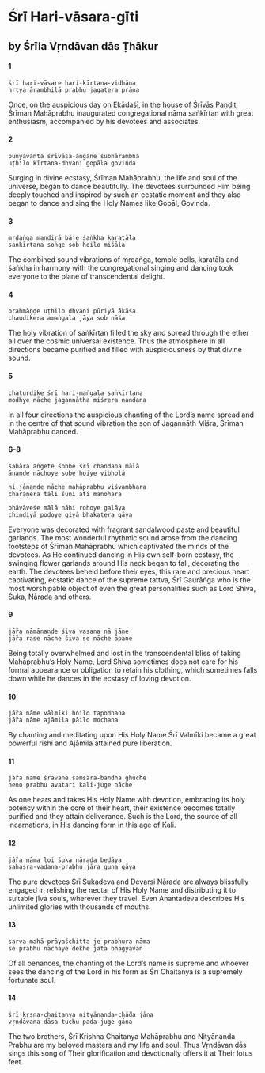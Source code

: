 # Śrī Hari-vāsara-gīti

## by Śrīla Vṛndāvan dās Ṭhākur

#### 1

    śrī hari-vāsare hari-kīrtana-vidhāna
    nṛtya ārambhilā prabhu jagatera prāṇa

Once, on the auspicious day on Ekādaśī, in the house of Śrīvās Paṇḍit, Śrīman Mahāprabhu inaugurated congregational nāma saṅkīrtan with great enthusiasm, accompanied by his devotees and associates.

#### 2

    puṇyavanta śrīvāsa-aṅgane śubhārambha
    uṭhilo kīrtana-dhvani gopāla govinda

Surging in divine ecstasy, Śrīman Mahāprabhu, the life and soul of the universe, began to dance beautifully. The devotees surrounded Him being deeply touched and inspired by such an ecstatic moment and they also began to dance and sing the Holy Names like Gopāl, Govinda.

#### 3

    mṛdaṅga mandirā bāje śaṅkha karatāla
    saṅkīrtana soṅge sob hoilo miśāla

The combined sound vibrations of mṛdaṅga, temple bells, karatāla and śaṅkha in harmony with the congregational singing and dancing took everyone to the plane of transcendental delight.

#### 4

    brahmāṇḍe uṭhilo dhvani pūriyā ākāśa
    chaudikera amaṅgala jāya sob nāśa

The holy vibration of saṅkīrtan filled the sky and spread through the ether all over the cosmic universal existence. Thus the atmosphere in all directions became purified and filled with auspiciousness by that divine sound.

#### 5

    chaturdike śrī hari-maṅgala saṅkīrtana
    modhye nāche jagannātha miśrera nandana

In all four directions the auspicious chanting of the Lord’s name spread and in the centre of that sound vibration the son of Jagannāth Miśra, Śrīman Mahāprabhu danced.

#### 6-8

    sabāra aṅgete śobhe śrī chandana mālā
    ānande nāchoye sobe hoiye vibholā

    ni jānande nāche mahāprabhu viśvambhara
    charaṇera tāli śuni ati manohara

    bhāvāveśe mālā nāhi rohoye galāya
    chiṇḍiyā poḍoye giyā bhakatera gāya

Everyone was decorated with fragrant sandalwood paste and beautiful garlands. The most wonderful rhythmic sound arose from the dancing footsteps of Śrīman Mahāprabhu which captivated the minds of the devotees. As He continued dancing in His own self-born ecstasy, the swinging flower garlands around His neck began to fall, decorating the earth. The devotees beheld before their eyes, this rare and precious heart captivating, ecstatic dance of the supreme tattva, Śrī Gaurāṅga who is the most worshipable object of even the great personalities such as Lord Shiva, Śuka, Nārada and others.

#### 9

    jā̐ra nāmānande śiva vasana nā jāne
    jā̐ra rase nāche śiva se nāche āpane

Being totally overwhelmed and lost in the transcendental bliss of taking Mahāprabhu’s Holy Name, Lord Shiva sometimes does not care for his formal appearance or obligation to retain his clothing, which sometimes falls down while he dances in the ecstasy of loving devotion.

#### 10

    jā̐ra nāme vālmīki hoilo tapodhana
    jā̐ra nāme ajāmila pāilo mochana

By chanting and meditating upon His Holy Name Śrī Valmīki became a great powerful rishi and Ajāmila attained pure liberation.

#### 11

    jā̐ra nāme śravane saṁsāra-bandha ghuche
    heno prabhu avatari kali-juge nāche

As one hears and takes His Holy Name with devotion, embracing its holy potency within the core of their heart, their existence becomes totally purified and they attain deliverance. Such is the Lord, the source of all incarnations, in His dancing form in this age of Kali.

#### 12

    jā̐ra nāma loi śuka nārada beḍāya
    sahasra-vadana-prabhu jāra guṇa gāya

The pure devotees Śrī Śukadeva and Devarṣi Nārada are always blissfully engaged in relishing the nectar of His Holy Name and distributing it to suitable jīva souls, wherever they travel. Even Anantadeva describes His unlimited glories with thousands of mouths.

#### 13

    sarva-mahā-prāyaśchitta je prabhura nāma
    se prabhu nāchaye dekhe jata bhāgyavān

Of all penances, the chanting of the Lord’s name is supreme and whoever sees the dancing of the Lord in his form as Śrī Chaitanya is a supremely fortunate soul.

#### 14

    śrī kṛṣṇa-chaitanya nityānanda-chā̐da jāna
    vṛndāvana dāsa tuchu pada-juge gāna

The two brothers, Śrī Krishna Chaitanya Mahāprabhu and Nityānanda Prabhu are my beloved masters and my life and soul. Thus Vṛndāvan dās sings this song of Their glorification and devotionally offers it at Their lotus feet.

